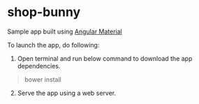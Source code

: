 # shop-bunny

Sample app built using <a href="https://material.angularjs.org/latest/"> Angular Material </a>

To launch the app, do following:

1. Open terminal and run below command to download the app dependencies.

  > bower install
  
2. Serve the app using a web server.
